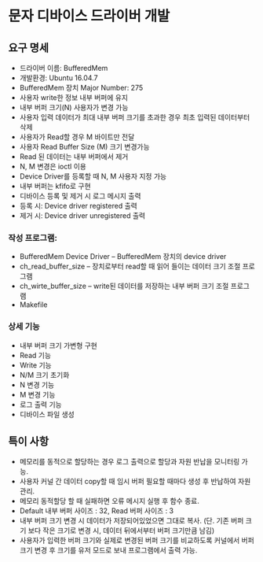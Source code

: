 # 문자 디바이스 드라이버 개발

## 요구 명세
-	드라이버 이름: BufferedMem
-	개발환경: Ubuntu 16.04.7
-	BufferedMem 장치 Major Number: 275 
-	사용자 write한 정보 내부 버퍼에 유지
-	내부 버퍼 크기(N) 사용자가 변경 가능
-	사용자 입력 데이터가 최대 내부 버퍼 크기를 초과한 경우 최초 입력된 데이터부터 삭제
-	사용자가 Read할 경우 M 바이트만 전달
-	사용자 Read Buffer Size (M) 크기 변경가능
-	Read 된 데이터는 내부 버퍼에서 제거
-	N, M 변경은 ioctl 이용
-	Device Driver를 등록할 때 N, M 사용자 지정 가능
-	내부 버퍼는 kfifo로 구현
-	디바이스 등록 및 제거 시 로그 메시지 출력
- 등록 시: Device driver registered 출력 
- 제거 시: Device driver unregistered 출력
 

### 작성 프로그램: 
-   BufferedMem Device Driver – BufferedMem 장치의 device driver 
-	ch_read_buffer_size – 장치로부터 read할 때 읽어 들이는 데이터 크기 조절 프로그램 
-	ch_wirte_buffer_size – write된 데이터를 저장하는 내부 버퍼 크기 조절 프로그램 
-	Makefile 


### 상세 기능
-	내부 버퍼 크기 가변형 구현 
-	Read 기능
-	Write 기능
-	N/M 크기 초기화
-	N 변경 기능
-	M 변경 기능 
- 로그 출력 기능 
-	디바이스 파일 생성 
 
 
## 특이 사항
-	메모리를 동적으로 할당하는 경우 로그 출력으로 할당과 자원 반납을 모니터링 가능.
-	사용자 커널 간 데이터 copy할 때 임시 버퍼 필요할 때마다 생성 후 반납하여 자원관리.
-	메모리 동적할당 할 때 실패하면 오류 메시지 실행 후 함수 종료.
-	Default 내부 버퍼 사이즈 : 32, Read 버퍼 사이즈 : 3
-	내부 버퍼 크기 변경 시 데이터가 저장되어있었으면 그대로 복사.
 (단. 기존 버퍼 크기 보다 작은 크기로 변경 시, 데이터 뒤에서부터 버퍼 크기만큼 남김)
-	사용자가 입력한 버퍼 크기와 실제로 변경된 버퍼 크기를 비교하도록 커널에서 버퍼 크기 변경 후 크기를 유저 모드로 보내 프로그램에서 출력 가능.

